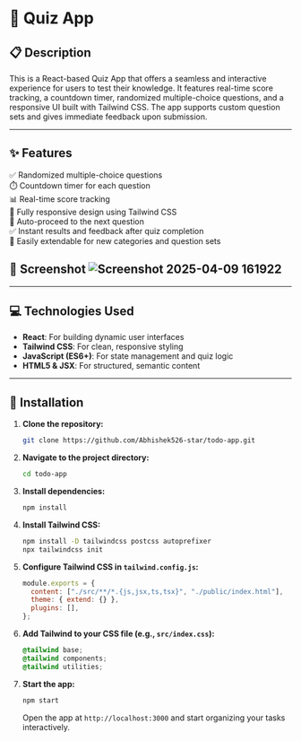 # 🧠 Quiz App

## 📋 Description

This is a React-based Quiz App that offers a seamless and interactive experience for users to test their knowledge. It features real-time score tracking, a countdown timer, randomized multiple-choice questions, and a responsive UI built with Tailwind CSS. The app supports custom question sets and gives immediate feedback upon submission.

---

## ✨ Features

✅ Randomized multiple-choice questions  
⏱️ Countdown timer for each question  
📊 Real-time score tracking  
📱 Fully responsive design using Tailwind CSS  
🔁 Auto-proceed to the next question  
✅ Instant results and feedback after quiz completion  
📂 Easily extendable for new categories and question sets  



## 📸 Screenshot  ![Screenshot 2025-04-09 161922](https://github.com/user-attachments/assets/c85497d5-0ace-4d52-ac3a-960707dfc634)



 


---

## 💻 Technologies Used

- **React**: For building dynamic user interfaces  
- **Tailwind CSS**: For clean, responsive styling  
- **JavaScript (ES6+)**: For state management and quiz logic  
- **HTML5 & JSX**: For structured, semantic content  

---

##  🚀 Installation

1. **Clone the repository:**
   ```bash
   git clone https://github.com/Abhishek526-star/todo-app.git
   ```
2. **Navigate to the project directory:**
   ```bash
   cd todo-app
   ```
3. **Install dependencies:**
   ```bash
   npm install
   ```
4. **Install Tailwind CSS:**
   ```bash
   npm install -D tailwindcss postcss autoprefixer
   npx tailwindcss init
   ```
5. **Configure Tailwind CSS in `tailwind.config.js`:**
   ```javascript
   module.exports = {
     content: ["./src/**/*.{js,jsx,ts,tsx}", "./public/index.html"],
     theme: { extend: {} },
     plugins: [],
   };
   ```
6. **Add Tailwind to your CSS file (e.g., `src/index.css`):**
   ```css
   @tailwind base;
   @tailwind components;
   @tailwind utilities;
   ```
7. **Start the app:**
   ```bash
   npm start
   ```

   Open the app at `http://localhost:3000` and start organizing your tasks interactively.



